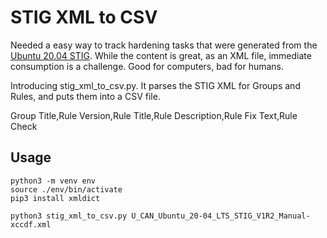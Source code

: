 # STIG XML to CSV

Needed a easy way to track hardening tasks that were generated from the [Ubuntu 20.04 STIG](https://ncp.nist.gov/checklist/992).  While the content is great, as an XML file, immediate consumption is a challenge.  Good for computers, bad for humans.  

Introducing stig_xml_to_csv.py.  It parses the STIG XML for Groups and Rules, and puts them into a CSV file. 

   Group Title,Rule Version,Rule Title,Rule Description,Rule Fix Text,Rule Check

## Usage

    python3 -m venv env
    source ./env/bin/activate
    pip3 install xmldict

    python3 stig_xml_to_csv.py U_CAN_Ubuntu_20-04_LTS_STIG_V1R2_Manual-xccdf.xml 




